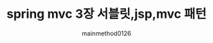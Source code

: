 ---
layout: post
title: spring mvc 3장 서블릿,jsp,mvc 패턴
tags: [spring, note]
skills: [java, spring]
author: mainmethod0126
---